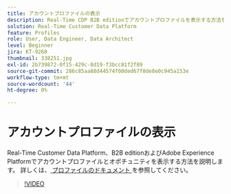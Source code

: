 ```yaml
---
title: アカウントプロファイルの表示
description: Real-Time CDP B2B editionでアカウントプロファイルを表示する方法を説明します。
solution: Real-Time Customer Data Platform
feature: Profiles
role: User, Data Engineer, Data Architect
level: Beginner
jira: KT-9260
thumbnail: 338251.jpg
exl-id: 2b739872-0f15-429c-8d19-f3bcc81f2f89
source-git-commit: 286c85aa88d44574f00ded67f0de8e0c945a153e
workflow-type: tm+mt
source-wordcount: '44'
ht-degree: 0%

---
```


# アカウントプロファイルの表示

Real-Time Customer Data Platform、B2B editionおよびAdobe Experience Platformでアカウントプロファイルとオポチュニティを表示する方法を説明します。 詳しくは、[ プロファイルのドキュメント ](https://experienceleague.adobe.com/docs/experience-platform/rtcdp/profile/profile-browse.html) を参照してください。

>[!VIDEO](https://video.tv.adobe.com/v/338251?learn=on&enablevpops)

